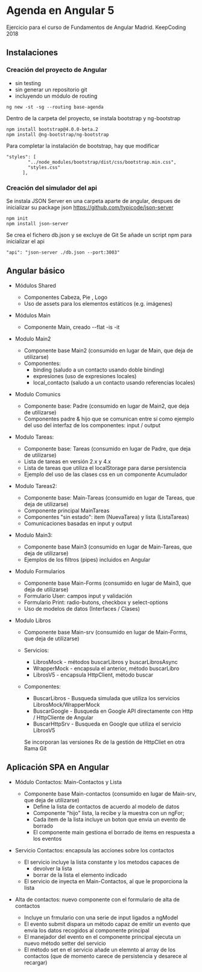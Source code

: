 # Agenda en Angular 5 #

Ejercicio para el curso de Fundamentos de Angular
Madrid. KeepCoding 2018

## Instalaciones ##

### Creación del proyecto de Angular ###

- sin testing
- sin generar un repositorio git
- incluyendo un módulo de routing

```npm
ng new -st -sg --routing base-agenda
```

Dentro de la carpeta del proyecto, se instala bootstrap y ng-bootstrap

```npm
npm install bootstrap@4.0.0-beta.2
npm install @ng-bootstrap/ng-bootstrap
```

Para completar la instalación de bootstrap, hay que modificar 

```npm
"styles": [
        "../node_modules/bootstrap/dist/css/bootstrap.min.css",
        "styles.css"
      ],
```

### Creación del simulador del api ###

Se instala JSON Server en una carpeta aparte de angular, despues de inicializar su package json
https://github.com/typicode/json-server

```npm
npm init
npm install json-server
```

Se crea el fichero db.json y se excluye de Git
Se añade un script npm para inicializar el api

```npm
"api": "json-server ./db.json --port:3003"
```

## Angular básico ##

- Módulos Shared
  - Componentes Cabeza, Pie , Logo
  - Uso de assets para los elementos estáticos (e.g. imágenes)
- Módulos Main
  - Componente Main, creado --flat -is -it

- Modulo Main2
  - Componente base Main2 (consumido en lugar de Main, que deja de utilizarse)
  - Componentes:
    - binding (saludo a un contacto usando doble binding)
    - expresiones (uso de expresiones locales)
    - local_contacto (saludo a un contacto usando referencias locales)

- Modulo Comunics
  - Componente base: Padre  (consumido en lugar de Main2, que deja de utilizarse)
  - Componentes padre & hijo que se comunican entre sí
    como ejemplo del uso del interfaz de los componentes: input / output

- Modulo Tareas:
  - Componente base: Tareas (consumido en lugar de Padre, que deja de utilizarse)
  - Lista de tareas en versión 2.x y 4.x
  - Lista de tareas que utiliza el localStorage para darse persistencia
  - Ejemplo del uso de las clases css en un componente Acumulador

- Modulo Tareas2:
  - Componente base: Main-Tareas (consumido en lugar de Tareas, que deja de utilizarse)
  - Componente principal MainTareas
  - Componentes "sin estado": item (NuevaTarea) y lista (ListaTareas)
  - Comunicaciones basadas en input y output

- Modulo Main3:
  - Componente base Main3  (consumido en lugar de Main-Tareas, que deja de utilizarse)
  - Ejemplos de los filtros (pipes) incluidos en Angular

- Modulo Formularios
  - Componente base Main-Forms (consumido en lugar de Main3, que deja de utilizarse)
  - Formulario User: campos input y validación
  - Formulario Print: radio-butons, checkbox y select-options
  - Uso de modelos de datos (Interfaces / Clases)

- Modulo Libros
  - Componente base Main-srv (consumido en lugar de Main-Forms, que deja de utilizarse)
  - Servicios:
    - LibrosMock - métodos buscarLibros y buscarLibrosAsync
    - WrapperMock - encapsula el anterior, método buscarLibro
    - LibrosV5 - encapsula HttpClient, método buscar
  - Componentes:
    - BuscarLibros - Busqueda simulada que utiliza los servicios LibrosMock/WrapperMock
    - BuscarGoogle - Busqueda en Google API directamente con Http / HttpCliente de Angular
    - BuscarHttpSrv - Busqueda en Google  que utiliza el servicio LibrosV5

    Se incorporan las versiones Rx de la gestión de HttpCliet en otra Rama Git

## Aplicación SPA en Angular ##

- Módulo Contactos: Main-Contactos y Lista
  - Componente base Main-contactos (consumido en lugar de Main-srv, que deja de utilizarse)
    - Define la lista de contactos de acuerdo al modelo de datos
    - Componente "hijo"  lista, la recibe y la muestra con un ngFor;
    - Cada item de la lista incluye un boton que envia un evento de borrado
    - El componente main gestiona el borrado de items en respuesta a los eventos

- Servicio Contactos: encapsula las acciones sobre los contactos
    - El servicio incluye la lista constante y los metodos capaces de
      - devolver la lista
      - borrar de la lista el elemento indicado
    - El servicio de inyecta en Main-Contactos, al que le proporciona la lista

- Alta de contactos: nuevo componente con el formulario de alta de contactos
  - Incluye un frmulario con una serie de input ligados a ngModel
  - El evento submit dispara un método capaz de emitir un evento
      que envia los datos recogidos al componente principal
  - El manejador del evento en el componente principal ejecuta un nuevo método setter del servicio
  - El método set en el servicio añade un elemnto al array de los contactos
      (que de momento carece de persistencia y desarece al recargar)